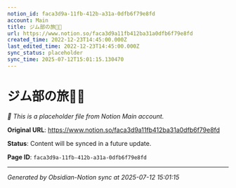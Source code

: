 ```yaml
---
notion_id: faca3d9a-11fb-412b-a31a-0dfb6f79e8fd
account: Main
title: ジム部の旅🚗💨
url: https://www.notion.so/faca3d9a11fb412ba31a0dfb6f79e8fd
created_time: 2022-12-23T14:45:00.000Z
last_edited_time: 2022-12-23T14:45:00.000Z
sync_status: placeholder
sync_time: 2025-07-12T15:01:15.130470
---
```


# ジム部の旅🚗💨

*🔄 This is a placeholder file from Notion Main account.*

**Original URL**: https://www.notion.so/faca3d9a11fb412ba31a0dfb6f79e8fd

**Status**: Content will be synced in a future update.

**Page ID**: `faca3d9a-11fb-412b-a31a-0dfb6f79e8fd`

---

*Generated by Obsidian-Notion sync at 2025-07-12 15:01:15*
